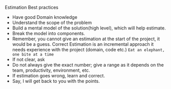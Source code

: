 Estimation Best practices

* Have good Domain knowledge
* Understand the scope of the problem
* Build a mental model of the solution(high level), which will help estimate.
* Break the model into components.
* Remember, you cannot give an estimation at the start of the project, it would be a guess. Correct Estimation is an incremental approach it needs experience with the project (domain, code etc.) `Eat an elephant, one bite at a time`
* If not clear, ask
* Do not always give the exact number; give a range as it depends on the team, productivity, environment, etc.
* If estimation goes wrong, learn and correct.
* Say, I will get back to you with the points.
